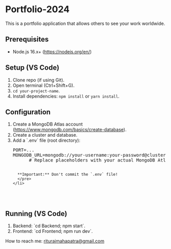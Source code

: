 <!DOCTYPE html>
<html lang="en">
<head>
  <meta charset="UTF-8">
  <meta name="viewport" content="width=device-width, initial-scale=1.0">

</head>
<body>
  <h1>Portfolio-2024</h1>
  <p>This is a portfolio application that allows others to see your work worldwide.</p>

  <h2>Prerequisites</h2>

  <ul>
    <li>Node.js 16.x+ (<a href="https://nodejs.org/en/">https://nodejs.org/en/</a>)</li>
  </ul>

  <h2>Setup (VS Code)</h2>

  <ol>
    <li>Clone repo (if using Git).</li>
    <li>Open terminal (Ctrl+Shift+G).</li>
    <li><code>cd your-project-name</code>.</li>
    <li>Install dependencies: <code>npm install</code> or <code>yarn install</code>.</li>
  </ol>

  <h2>Configuration</h2>

  <ol>
    <li>
      Create a MongoDB Atlas account (<a href="https://www.mongodb.com/basics/create-database">https://www.mongodb.com/basics/create-database</a>).
    </li>
    <li>Create a cluster and database.</li>
    <li>
      Add a `.env` file (root directory):
      <pre>PORT=...
MONGODB_URL=mongodb://your-username:your-password@cluster-endpoint:port/your-database?retryWrites=true&w=majority
      # Replace placeholders with your actual MongoDB Atlas connection details

      **Important:** Don't commit the `.env` file!
      </pre>
    </li>
  </ol>

  <h2>Running (VS Code)</h2>

  <ol>
    <li>Backend: `cd Backend; npm start`.</li>
    <li>Frontend: `cd Frontend; npm run dev`.</li>
  </ol>

  <div class="contact">
    <span>How to reach me:</span> <a href="mailto:riturajmahapatra@gmail.com">riturajmahapatra@gmail.com</a>
  </div>

</body>
</html>
